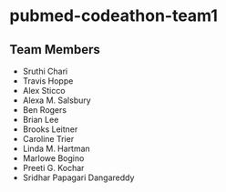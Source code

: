 # pubmed-codeathon-team1

## Team Members

* Sruthi Chari
* Travis Hoppe
* Alex Sticco
* Alexa M. Salsbury
* Ben Rogers
* Brian Lee
* Brooks Leitner
* Caroline Trier
* Linda M. Hartman
* Marlowe Bogino
* Preeti G. Kochar
* Sridhar Papagari Dangareddy
